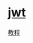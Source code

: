 # [jwt](https://jwt.io/)

[教程](https://www.ruanyifeng.com/blog/2018/07/json_web_token-tutorial.html)
